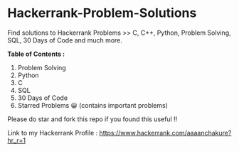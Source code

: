 # Hackerrank-Problem-Solutions

Find solutions to Hackerrank Problems >> C, C++, Python, Problem Solving, SQL, 30 Days of Code and much more.

<b>Table of Contents :</b>
<ol>
  <li>Problem Solving</li>
  <li>Python</li>
  <li>C</li>
  <li>SQL</li>
  <li>30 Days of Code</li>
  <li>Starred Problems 😀 (contains important problems)</li>
</ol>

Please do star and fork this repo if you found this useful !!

Link to my Hackerrank Profile : https://www.hackerrank.com/aaaanchakure?hr_r=1 
